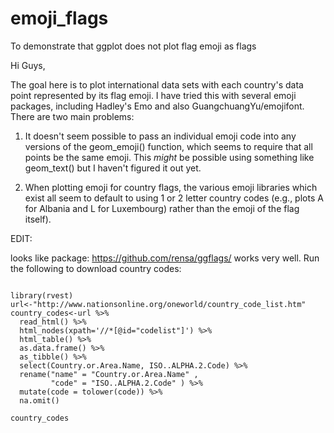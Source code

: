 # emoji_flags
To demonstrate that ggplot does not plot flag emoji as flags


Hi Guys, 

The goal here is to plot international data sets with each country's data point represented by its flag emoji. I have tried this with several emoji packages, including Hadley's Emo and also GuangchuangYu/emojifont. There are two main problems:

1. It doesn't seem possible to pass an individual emoji code into any versions of the geom_emoji() function, which seems to require that all points be the same emoji. This *might* be possible using something like geom_text() but I haven't figured it out yet. 

2. When plotting emoji for country flags, the various emoji libraries which exist all seem to default to using 1 or 2 letter country codes (e.g., plots A for Albania and L for Luxembourg) rather than the emoji of the flag itself). 



EDIT:

looks like package: https://github.com/rensa/ggflags/ works very well. Run the following to download country codes:
```

library(rvest)
url<-"http://www.nationsonline.org/oneworld/country_code_list.htm"
country_codes<-url %>% 
  read_html() %>% 
  html_nodes(xpath='//*[@id="codelist"]') %>% 
  html_table() %>% 
  as.data.frame() %>% 
  as_tibble() %>% 
  select(Country.or.Area.Name, ISO..ALPHA.2.Code) %>% 
  rename("name" = "Country.or.Area.Name" ,
         "code" = "ISO..ALPHA.2.Code" ) %>% 
  mutate(code = tolower(code)) %>%
  na.omit()

country_codes


```
